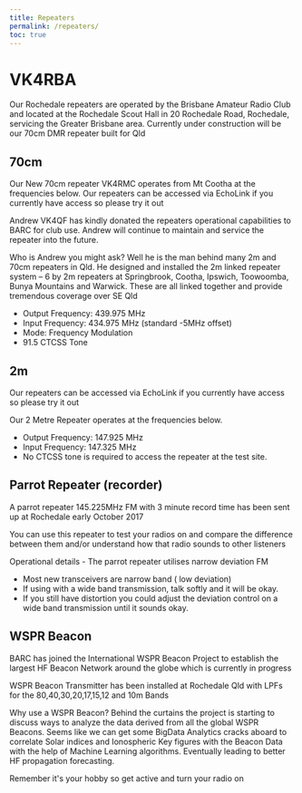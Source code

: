 ```yaml
---
title: Repeaters
permalink: /repeaters/
toc: true
---
```


# VK4RBA

Our Rochedale repeaters are operated by the Brisbane Amateur Radio Club and located at
the Rochedale Scout Hall in 20 Rochedale Road, Rochedale, servicing the Greater Brisbane area.
Currently under construction will be our 70cm DMR repeater built for Qld


## 70cm

Our New 70cm repeater VK4RMC operates from Mt Cootha at the frequencies below. Our repeaters can be accessed via EchoLink if you currently have access so please try it out

Andrew VK4QF has kindly donated the repeaters operational capabilities to BARC for club use.  Andrew will continue to maintain and service the repeater into the future.  

Who is Andrew you might ask?  Well he is the man behind many 2m and 70cm repeaters in Qld.  He designed and installed the 2m linked repeater system – 6 by 2m repeaters at Springbrook, Cootha, Ipswich, Toowoomba, Bunya Mountains and Warwick.  These are all linked together and provide tremendous coverage over SE Qld

* Output Frequency: 439.975 MHz
* Input Frequency: 434.975 MHz (standard -5MHz offset)
* Mode: Frequency Modulation
* 91.5 CTCSS Tone

## 2m

Our repeaters can be accessed via EchoLink if you currently have access so please try it out

Our 2 Metre Repeater operates at the frequencies below.

* Output Frequency: 147.925 MHz
* Input Frequency: 147.325 MHz
* No CTCSS tone is required to access the repeater at the test site.

## Parrot Repeater (recorder)

A parrot repeater 145.225MHz FM with 3 minute record time has been sent up at Rochedale early October 2017

You can use this repeater to test your radios on and compare the difference between them and/or understand how that radio sounds to other listeners

Operational details - The parrot repeater utilises narrow deviation FM

* Most new transceivers are narrow band ( low deviation)
* If using with a wide band transmission, talk softly and it will be okay.
* If you still have distortion you could adjust the deviation control on a wide band transmission until it sounds okay.

## WSPR Beacon

BARC has joined the International WSPR Beacon Project to establish the largest HF Beacon Network around the globe which is currently in progress

WSPR Beacon Transmitter has been installed at Rochedale Qld with LPFs for the 80,40,30,20,17,15,12 and 10m Bands

Why use a WSPR Beacon?
Behind the curtains the project is starting to discuss ways to analyze the data derived from all the global WSPR Beacons. Seems like we can get some BigData Analytics cracks aboard to correlate Solar indices and Ionospheric Key figures with the Beacon Data with the help of Machine Learning algorithms. Eventually leading to better HF propagation forecasting.

Remember it's your hobby so get active and turn your radio on
